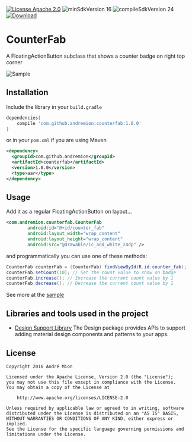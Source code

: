 [![License Apache 2.0](https://img.shields.io/badge/License-Apache%202.0-blue.svg?style=true)](http://www.apache.org/licenses/LICENSE-2.0)
![minSdkVersion 16](https://img.shields.io/badge/minSdkVersion-16-red.svg?style=true)
![compileSdkVersion 24](https://img.shields.io/badge/compileSdkVersion-24-yellow.svg?style=true)
[![Download](https://api.bintray.com/packages/andremion/github/CounterFab/images/download.svg)](https://bintray.com/andremion/github/CounterFab/_latestVersion)

# CounterFab
A FloatingActionButton subclass that shows a counter badge on right top corner

![Sample](https://raw.githubusercontent.com/andremion/CounterFab/master/art/sample.gif)

## Installation

Include the library in your `build.gradle`

```groovy
dependencies{
    compile 'com.github.andremion:counterfab:1.0.0'
}
```

or in your `pom.xml` if you are using Maven

```xml
<dependency>
  <groupId>com.github.andremion</groupId>
  <artifactId>counterfab</artifactId>
  <version>1.0.0</version>
  <type>aar</type>
</dependency>
```

## Usage

Add it as a regular FloatingActionButton on layout…

```xml
<com.andremion.counterfab.CounterFab
        android:id="@+id/counter_fab"
        android:layout_width="wrap_content"
        android:layout_height="wrap_content"
        android:src="@drawable/ic_add_white_24dp" />
```

and programmatically you can use one of these methods:

```java
CounterFab counterFab = (CounterFab) findViewById(R.id.counter_fab);
counterFab.setCount(10); // Set the count value to show on badge
counterFab.increase(); // Increase the current count value by 1
counterFab.decrease(); // Decrease the current count value by 1
```

See more at the [sample](https://github.com/andremion/CounterFab/tree/master/sample)

## Libraries and tools used in the project

* [Design Support Library](http://developer.android.com/intl/pt-br/tools/support-library/features.html#design)
The Design package provides APIs to support adding material design components and patterns to your apps.

## License

    Copyright 2016 André Mion

    Licensed under the Apache License, Version 2.0 (the "License");
    you may not use this file except in compliance with the License.
    You may obtain a copy of the License at

        http://www.apache.org/licenses/LICENSE-2.0

    Unless required by applicable law or agreed to in writing, software
    distributed under the License is distributed on an "AS IS" BASIS,
    WITHOUT WARRANTIES OR CONDITIONS OF ANY KIND, either express or implied.
    See the License for the specific language governing permissions and
    limitations under the License.
